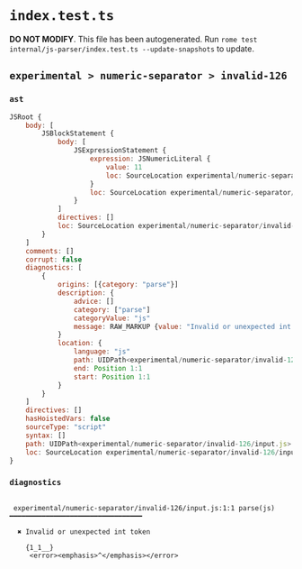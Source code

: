# `index.test.ts`

**DO NOT MODIFY**. This file has been autogenerated. Run `rome test internal/js-parser/index.test.ts --update-snapshots` to update.

## `experimental > numeric-separator > invalid-126`

### `ast`

```javascript
JSRoot {
	body: [
		JSBlockStatement {
			body: [
				JSExpressionStatement {
					expression: JSNumericLiteral {
						value: 11
						loc: SourceLocation experimental/numeric-separator/invalid-126/input.js 1:1-1:6
					}
					loc: SourceLocation experimental/numeric-separator/invalid-126/input.js 1:1-1:6
				}
			]
			directives: []
			loc: SourceLocation experimental/numeric-separator/invalid-126/input.js 1:0-1:7
		}
	]
	comments: []
	corrupt: false
	diagnostics: [
		{
			origins: [{category: "parse"}]
			description: {
				advice: []
				category: ["parse"]
				categoryValue: "js"
				message: RAW_MARKUP {value: "Invalid or unexpected int token"}
			}
			location: {
				language: "js"
				path: UIDPath<experimental/numeric-separator/invalid-126/input.js>
				end: Position 1:1
				start: Position 1:1
			}
		}
	]
	directives: []
	hasHoistedVars: false
	sourceType: "script"
	syntax: []
	path: UIDPath<experimental/numeric-separator/invalid-126/input.js>
	loc: SourceLocation experimental/numeric-separator/invalid-126/input.js 1:0-2:0
}
```

### `diagnostics`

```

 experimental/numeric-separator/invalid-126/input.js:1:1 parse(js) ━━━━━━━━━━━━━━━━━━━━━━━━━━━━━━━━━

  ✖ Invalid or unexpected int token

    {1_1__}
     <error><emphasis>^</emphasis></error>


```
